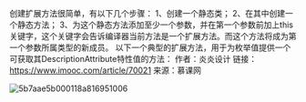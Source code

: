 创建扩展方法很简单，有以下几个步骤：
1、创建一个静态类；
2、在其中创建一个静态方法；
3、为这个静态方法添加至少一个参数，并在第一个参数前加上this关键字，这个关键字会告诉编译器当前方法是一个扩展方法。而这个方法将成为第一个参数所属类型的新成员。
以下一个典型的扩展方法，用于为枚举值提供一个可获取其DescriptionAttribute特性值的方法：
作者：炎炎设计
链接：https://www.imooc.com/article/70021
来源：慕课网

![5b7aae5b000118a816951006](C:\Users\1\Desktop\5b7aae5b000118a816951006.png)


